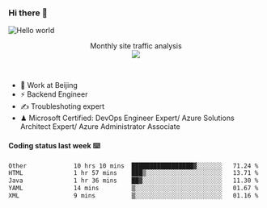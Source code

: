 ### Hi there 👋

<img src="https://raw.githubusercontent.com/sagar-viradiya/sagar-viradiya/master/resources/banner.png" alt="Hello world">
<p align="center"> 
 Monthly site traffic analysis <br/>
  <img src="https://profile-counter.glitch.me/youszoe/count.svg" />
</p>
<br/>

- 🍻 Work at Beijing 
- ⚡ Backend Engineer
- ✍️ Troubleshoting expert
- ♟  Microsoft Certified: DevOps Engineer Expert/ Azure Solutions Architect Expert/ Azure Administrator Associate

#### Coding status last week ⌨️

<!--START_SECTION:waka-->

```txt
Other             10 hrs 10 mins  █████████████████▓░░░░░░░   71.24 %
HTML              1 hr 57 mins    ███▒░░░░░░░░░░░░░░░░░░░░░   13.71 %
Java              1 hr 36 mins    ██▓░░░░░░░░░░░░░░░░░░░░░░   11.30 %
YAML              14 mins         ▒░░░░░░░░░░░░░░░░░░░░░░░░   01.67 %
XML               9 mins          ▒░░░░░░░░░░░░░░░░░░░░░░░░   01.16 %
```

<!--END_SECTION:waka-->

<br/>
<center><img src="http://ghchart.rshah.org/409ba5/yousazoe" alt="" /></center>


